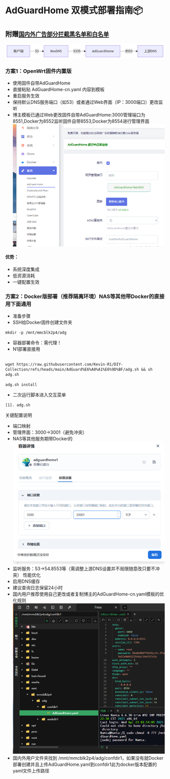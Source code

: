 # AdGuardHome 双模式部署指南📦 
## 附赠[`国内外广告部分拦截黑名单和白名单`](https://raw.githubusercontent.com/Kevin-R1/DIY-Collection/refs/heads/main/AdGuard%E6%A8%A1%E6%9D%BF/%E5%B9%BF%E5%91%8A%E6%8B%A6%E6%88%AA%E9%BB%91%E5%90%8D%E5%8D%95.txt)
![试样](../img/tp.png)
### 方案1：OpenWrt固件内置版
- 使用固件自带AdGuardHome
- 直接粘贴 AdGuardHome-cn.yaml 内容到模板
- 重启服务生效
- 保持默认DNS服务端口（如53）或者通过Web界面（IP：3000端口）更改监听
- 博主模板已通过Web更改固件自带AdGuardHome:3000管理端口为8551,Docker为8552监听固件自带8553,Docker为8554进行管理界面 ![img.png](img/3.png)
#### 优势：  
- 系统深度集成  
- 低资源消耗  
- 一键配置生效
### 方案2：Docker版部署（推荐隔离环境）NAS等其他带Docker的直接用下面通用
- 准备步骤
- SSH给Docker固件创建文件夹
```
mkdir -p /mnt/mmcblk2p4/adg
```
- 容器部署命令：需代理！
- N1部署直接用
```

wget https://raw.githubusercontent.com/Kevin-R1/DIY-Collection/refs/heads/main/AdGuard%E6%A8%A1%E6%9D%BF/adg.sh && sh adg.sh

adg.sh install
```
- 二次运行脚本进入交互菜单
```
[1]. adg.sh 
```
关键配置说明
- 端口映射
- 管理界面：3000→3001（避免冲突）
- NAS等其他服务期带Docker的
![试样](../img/2.png)
- 监听服务：53→54.8553等（需调整上游DNS设置并不局限随意改只要不冲突）
性能优化
- 启用DNS缓存
- 建议查询日志保留24小时
- 国内用户推荐使用自己更改或者复制博主的AdGuardHome-cn.yaml模板的优化规则
![试样](../img//1.png)
- 国内外用户文件夹找到 /mnt/mmcblk2p4/adg/confdir1，如果没有就Docker部署创建并且上传AdGuardHome.yaml到confdir1此为docker版本配置的yaml文件上传路径

